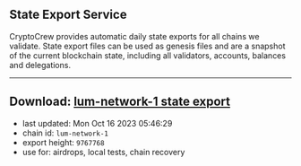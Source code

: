 ## State Export Service
CryptoCrew provides automatic daily state exports for all chains we validate. State export files can be used as genesis files and are a snapshot of the current blockchain state, including all validators, accounts, balances and delegations.

---
**Download: [lum-network-1 state export](https://dl.ccvalidators.com/SERVICE/lumnetwork/lum-network-1_export_9767768.json)**
---

- last updated: Mon Oct 16 2023 05:46:29
- chain id: `lum-network-1`
- export height: `9767768`
- use for: airdrops, local tests, chain recovery
